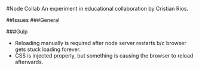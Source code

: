 #Node Collab
An experiment in educational collaboration by Cristian Rios.

##Issues
###General

###Gulp
* Reloading manually is required after node server restarts b/c browser gets stuck loading forever.
* CSS is injected properly, but something is causing the browser to reload afterwards.
